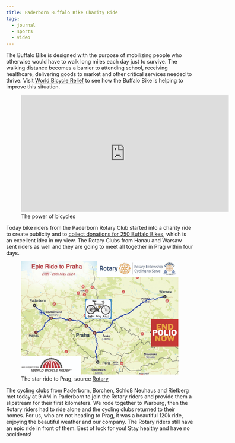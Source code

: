 ```yaml
---
title: Paderborn Buffalo Bike Charity Ride
tags:
  - journal
  - sports
  - video
---
```

The Buffalo Bike is designed with the purpose of mobilizing people who otherwise would have to walk long miles each day just to survive. The walking distance becomes a barrier to attending school, receiving healthcare, delivering goods to market and other critical services needed to thrive. Visit [World Bicycle Relief](https://worldbicyclerelief.org) to see how the Buffalo Bike is helping to improve this situation.

<figure>
<iframe width="560" height="315" src="https://www.youtube.com/embed/mgVxE2mtz80?si=psLzBSSOiUXhqWTV" title="YouTube video player" frameborder="0" allow="accelerometer; autoplay; clipboard-write; encrypted-media; gyroscope; picture-in-picture; web-share" referrerpolicy="strict-origin-when-cross-origin" allowfullscreen></iframe><figcaption>The power of bicycles</figcaption>
</figure>

Today bike riders from the Paderborn Rotary Club started into a charity ride to create publicity and to [collect donations for 250 Buffalo Bikes](https://join.worldbicyclerelief.org/RotaryCyclingTeam/challenge), which is an excellent idea in my view. The Rotary Clubs from Hanau and Warsaw sent riders as well and they are going to meet all together in Prag within four days.

<figure>
<img src="/img/journal/buffalo-bike-epic-ride.jpg" alt="A map showing a part of Germany, Poland, Czech, and Austria and red lines starting from Paderborn, Hanau, and Warsaw ending in Prag.">
<figcaption>The star ride to Prag, source <a href="https://rotary.de/panorama/sternfahrt-nach-prag-a-23593.html">Rotary</a></figcaption>
</figure>

The cycling clubs from Paderborn, Borchen, Schloß Neuhaus and Rietberg met today at 9 AM in Paderborn to join the Rotary riders and provide them a slipstream for their first kilometers. We rode together to Warburg, then the Rotary riders had to ride alone and the cycling clubs returned to their homes. For us, who are not heading to Prag, it was a beautiful 120k ride, enjoying the beautiful weather and our company. The Rotary riders still have an epic ride in front of them. Best of luck for you! Stay healthy and have no accidents!






